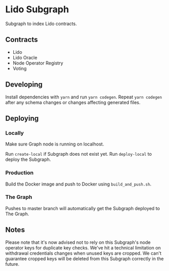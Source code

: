# Lido Subgraph

Subgraph to index Lido contracts.

## Contracts

- Lido
- Lido Oracle
- Node Operator Registry
- Voting

## Developing

Install dependencies with `yarn` and run `yarn codegen`. Repeat `yarn codegen` after any schema changes or changes affecting generated files.

## Deploying

### Locally

Make sure Graph node is running on localhost.

Run `create-local` if Subgraph does not exist yet.
Run `deploy-local` to deploy the Subgraph.

### Production

Build the Docker image and push to Docker using `build_and_push.sh`.

### The Graph

Pushes to master branch will automatically get the Subgraph deployed to The Graph.

## Notes

Please note that it's now advised not to rely on this Subgraph's node operator keys for duplicate key checks. We've hit a technical limitation on withdrawal credentials changes when unused keys are cropped. We can't guarantee cropped keys will be deleted from this Subgraph correctly in the future.
